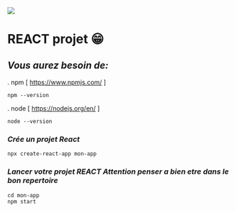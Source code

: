 ![](https://upload.wikimedia.org/wikipedia/commons/thumb/a/a7/React-icon.svg/512px-React-icon.svg.png)

# REACT projet 😁 


## _Vous aurez besoin de:_

. npm  [ https://www.npmjs.com/ ]  

    npm --version

. node [ https://nodejs.org/en/ ]  

    node --version


### _Crée un projet React_

    npx create-react-app mon-app

### _Lancer votre projet REACT Attention penser a bien etre dans le bon repertoire_
    
    cd mon-app 
    npm start 